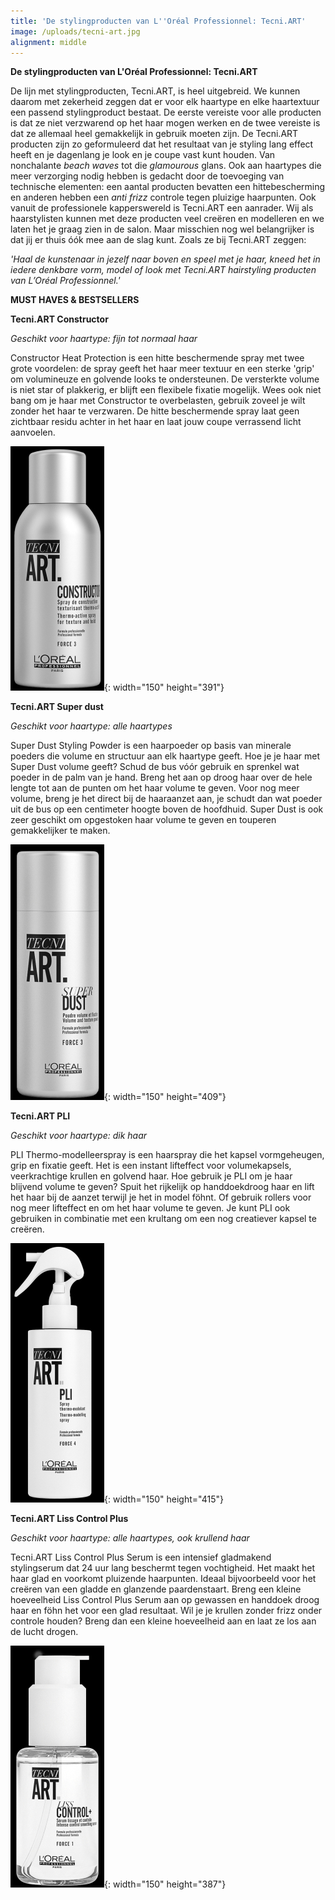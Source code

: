 ```yaml
---
title: 'De stylingproducten van L''Oréal Professionnel: Tecni.ART'
image: /uploads/tecni-art.jpg
alignment: middle
---
```


**De stylingproducten van L'Oréal Professionnel: Tecni.ART**

De lijn met stylingproducten, Tecni.ART, is heel uitgebreid. We kunnen daarom met zekerheid zeggen dat er voor elk haartype en elke haartextuur een passend stylingproduct bestaat. De eerste vereiste voor alle producten is dat ze niet verzwarend op het haar mogen werken en de twee vereiste is dat ze allemaal heel gemakkelijk in gebruik moeten zijn. De Tecni.ART producten zijn zo geformuleerd dat het resultaat van je styling lang effect heeft en je dagenlang je look en je coupe vast kunt houden. Van nonchalante *beach waves* tot die *glamourous* glans. Ook aan haartypes die meer verzorging nodig hebben is gedacht door de toevoeging van technische elementen: een aantal producten bevatten een hittebescherming en anderen hebben een *anti frizz* controle tegen pluizige haarpunten. Ook vanuit de professionele kapperswereld is Tecni.ART een aanrader. Wij als haarstylisten kunnen met deze producten veel creëren en modelleren en we laten het je graag zien in de salon. Maar misschien nog wel belangrijker is dat jij er thuis &oacute;&oacute;k mee aan de slag kunt. Zoals ze bij Tecni.ART zeggen:

*'Haal de kunstenaar in jezelf naar boven en speel met je haar, kneed het in iedere denkbare vorm, model of look met Tecni.ART hairstyling producten van L’Oréal Professionnel.'*

**MUST HAVES & BESTSELLERS**

**Tecni.ART Constructor**

*Geschikt voor haartype: fijn tot normaal haar*

Constructor Heat Protection is een hitte beschermende spray met twee grote voordelen: de spray geeft het haar meer textuur en een sterke 'grip' om volumineuze en golvende looks te ondersteunen. De versterkte volume is niet star of plakkerig, er blijft een flexibele fixatie mogelijk. Wees ook niet bang om je haar met Constructor te overbelasten, gebruik zoveel je wilt zonder het haar te verzwaren. De hitte beschermende spray laat geen zichtbaar residu achter in het haar en laat jouw coupe verrassend licht aanvoelen.

![](/uploads/tna-constructor-150ml---textuur.jpg){: width="150" height="391"}

**Tecni.ART Super dust**

*Geschikt voor haartype: alle haartypes*

Super Dust Styling Powder is een haarpoeder op basis van minerale poeders die volume en structuur aan elk haartype geeft. Hoe je je haar met Super Dust volume geeft? Schud de bus v&oacute;&oacute;r gebruik en sprenkel wat poeder in de palm van je hand. Breng het aan op droog haar over de hele lengte tot aan de punten om het haar volume te geven. Voor nog meer volume, breng je het direct bij de haaraanzet aan, je schudt dan wat poeder uit de bus op een centimeter hoogte boven de hoofdhuid. Super Dust is ook zeer geschikt om opgestoken haar volume te geven en touperen gemakkelijker te maken.

![](/uploads/tna-super-dust-7g---textuur.jpg){: width="150" height="409"}

**Tecni.ART PLI**

*Geschikt voor haartype: dik haar*

PLI Thermo-modelleerspray is een haarspray die het kapsel vormgeheugen, grip en fixatie geeft. Het is een instant lifteffect voor volumekapsels, veerkrachtige krullen en golvend haar. Hoe gebruik je PLI om je haar blijvend volume te geven? Spuit het rijkelijk op handdoekdroog haar en lift het haar bij de aanzet terwijl je het in model föhnt. Of gebruik rollers voor nog meer lifteffect en om het haar volume te geven. Je kunt PLI ook gebruiken in combinatie met een krultang om een nog creatiever kapsel te creëren.

![](/uploads/tna-pli-190ml---volume.jpg){: width="150" height="415"}

**Tecni.ART Liss Control Plus**

*Geschikt voor haartype: alle haartypes, ook krullend haar*

Tecni.ART Liss Control Plus Serum is een intensief gladmakend stylingserum dat 24 uur lang beschermt tegen vochtigheid. Het maakt het haar glad en voorkomt pluizende haarpunten. Ideaal bijvoorbeeld voor het creëren van een gladde en glanzende paardenstaart. Breng een kleine hoeveelheid Liss Control Plus Serum aan op gewassen en handdoek droog haar en föhn het voor een glad resultaat. Wil je je krullen zonder frizz onder controle houden? Breng dan een kleine hoeveelheid aan en laat ze los aan de lucht drogen.

![](/uploads/tna-liss-control-50ml---glans.jpg){: width="150" height="387"}